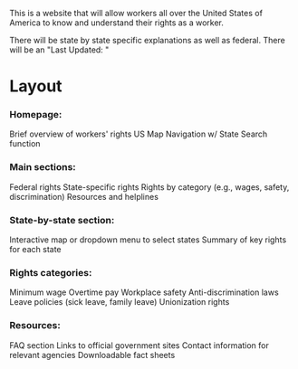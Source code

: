 This is a website that will allow workers all over the United States of America to know and understand their rights as a worker.

There will be state by state specific explanations as well as federal.
There will be an "Last Updated: "

# Layout

### Homepage:

Brief overview of workers' rights
US Map Navigation w/ State
Search function

### Main sections:

Federal rights
State-specific rights
Rights by category (e.g., wages, safety, discrimination)
Resources and helplines

### State-by-state section:

Interactive map or dropdown menu to select states
Summary of key rights for each state

### Rights categories:

Minimum wage
Overtime pay
Workplace safety
Anti-discrimination laws
Leave policies (sick leave, family leave)
Unionization rights

### Resources:

FAQ section
Links to official government sites
Contact information for relevant agencies
Downloadable fact sheets

